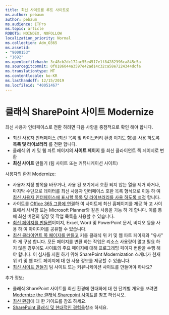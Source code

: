 ```yaml
---
title: 최신 사이트를 루트 사이트로
ms.author: pebaum
author: pebaum
ms.audience: ITPro
ms.topic: article
ROBOTS: NOINDEX, NOFOLLOW
localization_priority: Normal
ms.collection: Adm_O365
ms.assetid:
- "9000153"
- "1692"
ms.openlocfilehash: 3c48cb2dc172ac55e4517e1f84282396ca845c5a
ms.sourcegitcommit: 0f0186044a3597e42ad14c32ca58e7224344dcfa
ms.translationtype: MT
ms.contentlocale: ko-KR
ms.lasthandoff: 12/15/2019
ms.locfileid: "40051467"
---
```

# <a name="modernize-your-classic-sharepoint-site"></a>클래식 SharePoint 사이트 Modernize

최신 사용자 인터페이스로 전환 하려면 다음 사항을 중점적으로 확인 해야 합니다.

- 최신 사용자 인터페이스 (최신 목록 및 라이브러리 환경 이기도 함)를 사용 하도록 **목록 및 라이브러리** 를 전환 합니다.
- 클래식 위 키 및 웹 파트 페이지의 **사이트 페이지** 를 최신 클라이언트 쪽 페이지로 변환
- **최신 사이트** 만들기 (팀 사이트 또는 커뮤니케이션 사이트)

사용자의 환경 Modernize:
- 사용자 지정 항목을 바꾸거나, 사용 된 보기에서 호환 되지 않는 열을 제거 하거나, 마지막 수단으로 데이터를 최신 사용자 인터페이스 호환 목록 형식으로 이동 하 여 [최신 사용자 인터페이스에 표시할 목록 및 라이브러리를 사용 하도록 설정](https://docs.microsoft.com/sharepoint/dev/transform/modernize-userinterface-lists-and-libraries) 합니다.
- 사이트를 [Office 365 그룹에 연결](https://docs.microsoft.com/sharepoint/dev/transform/modernize-connect-to-office365-group)하 여 사이트에 최신 홈페이지를 제공 하 고 사이트에서 사서함 또는 Microsoft Planner와 같은 사용을 가능 하 게 합니다. 이를 통해 최신 버전의 일정 및 작업 목록을 사용할 수 있습니다.
- [최신 페이지를 만들면](https://support.office.com/article/create-and-use-modern-pages-on-a-sharepoint-site-b3d46deb-27a6-4b1e-87b8-df851e503dec)이미지, Excel, Word 및 PowerPoint 문서, 비디오 등을 사용 하 여 아이디어를 공유할 수 있습니다.
- [최신 클라이언트 쪽 페이지를 만들고](https://docs.microsoft.com/sharepoint/dev/transform/modernize-userinterface-site-pages) 키를 클래식 위 키 및 웹 파트 페이지와 "유사" 하 게 구성 합니다. 모든 페이지를 변환 하는 작업은 리소스 사용량이 많고 필요 하지 않은 경우에도 사이트의 주요 페이지에 대해 프로그래밍 페이지 변환을 수행 해야 합니다. 이 심사를 지원 하기 위해 SharePoint Modernization 스캐너가 현재 위 키 및 웹 파트 페이지에 대 한 사용 정보를 제공할 수 있습니다.
- [최신 사이트 만들기](https://support.office.com/article/create-a-team-site-in-sharepoint-ef10c1e7-15f3-42a3-98aa-b5972711777d) 팀 사이트 또는 커뮤니케이션 사이트를 만들어야 하나요?

추가 정보: 
- 클래식 SharePoint 사이트를 최신 환경에 현대화에 대 한 단계별 개요를 보려면 [Modernize the 클래식 Sharepoint 사이트](https://docs.microsoft.com/sharepoint/dev/transform/modernize-classic-sites)를 참조 하십시오.
- [최신 환경](https://docs.microsoft.com/sharepoint/guide-to-sharepoint-modern-experience)에 대 한 가이드를 참조 하세요.
- [SharePoint 클래식 및 현대적인 경험을](https://support.office.com/article/sharepoint-classic-and-modern-experiences-5725c103-505d-4a6e-9350-300d3ec7d73f)참조 하세요. 




